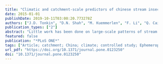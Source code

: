 ```yaml
---
title: "Climatic and catchment-scale predictors of chinese stream insect richness differ between taxonomic groups"
date: 2015-01-01
publishDate: 2019-10-11T03:00:20.773278Z
authors: ["J.D. Tonkin", "D.N. Shah", "M. Kuemmerlen", "F. Li", "Q. Cai", "P. Haase", "S.C. Jähnig"]
publication_types: ["2"]
abstract: "Little work has been done on large-scale patterns of stream insect richness in China. We explored the influence of climatic and catchment-scale factors on stream insect (Ephemeroptera, Plecoptera, Trichoptera; EPT) richness across mid-latitude China. We assessed the predictive ability of climatic, catchment land cover and physical structure variables on genus richness of EPT, both individually and combined, in 80 mid-latitude Chinese streams, spanning a 3899-m altitudinal gradient. We performed analyses using boosted regression trees and explored the nature of their influence on richness patterns. The relative importance of climate, land cover, and physical factors on stream insect richness varied considerably between the three orders, and while important for Ephemeroptera and Plecoptera, latitude did not improve model fit for any of the groups. EPT richness was linked with areas comprising high forest cover, elevation and slope, large catchments and low temperatures. Ephemeroptera favoured areas with high forest cover, medium-to-large catchment sizes, high temperature seasonality, and low potential evapotranspiration. Plecoptera richness was linked with low temperature seasonality and annual mean, and high slope, elevation and warm-season rainfall. Finally, Trichoptera favoured high elevation areas, with high forest cover, and low mean annual temperature, seasonality and aridity. Our findings highlight the variable role that catchment land cover, physical properties and climatic influences have on stream insect richness. This is one of the first studies of its kind in Chinese streams, thus we set the scene for more in-depth assessments of stream insect richness across broader spatial scales in China, but stress the importance of improving data availability and consistency through time."
featured: false
publication: "*PLoS ONE*"
tags: ["Article; catchment; China; climate; controlled study; Ephemeroptera; evapotranspiration; forest; high temperature; land use; latitude; low temperature; nonhuman; Plecoptera; seasonal variation; species richness; Trichoptera; animal; biodiversity; classification; ecosystem; geography; insect; parasitology; river", "Ephemeroptera; Hexapoda; Plecoptera; Trichoptera", "Animals; Biodiversity; China; Climate; Ecosystem; Geography; Insects; Rivers"]
url_pdf: "https://doi.org/10.1371/journal.pone.0123250"
doi: "10.1371/journal.pone.0123250"
---
```


